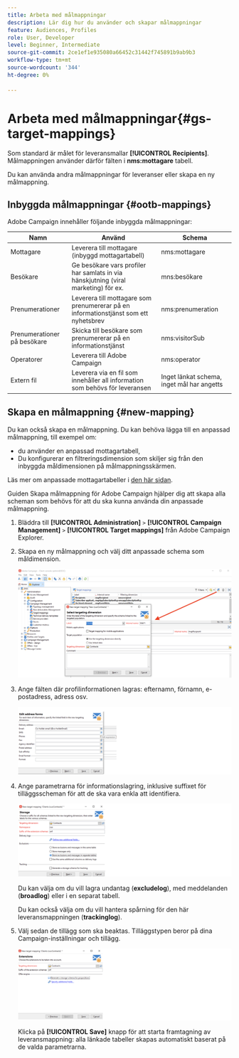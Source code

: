 ```yaml
---
title: Arbeta med målmappningar
description: Lär dig hur du använder och skapar målmappningar
feature: Audiences, Profiles
role: User, Developer
level: Beginner, Intermediate
source-git-commit: 2ce1ef1e935080a66452c31442f745891b9ab9b3
workflow-type: tm+mt
source-wordcount: '344'
ht-degree: 0%

---
```


# Arbeta med målmappningar{#gs-target-mappings}

Som standard är målet för leveransmallar **[!UICONTROL Recipients]**. Målmappningen använder därför fälten i **nms:mottagare** tabell.

Du kan använda andra målmappningar för leveranser eller skapa en ny målmappning.

## Inbyggda målmappningar {#ootb-mappings}

Adobe Campaign innehåller följande inbyggda målmappningar:

| Namn | Använd | Schema |
|---|---|---|
| Mottagare | Leverera till mottagare (inbyggd mottagartabell) | nms:mottagare |
| Besökare | Ge besökare vars profiler har samlats in via hänskjutning (viral marketing) för ex. | mns:besökare |
| Prenumerationer | Leverera till mottagare som prenumererar på en informationstjänst som ett nyhetsbrev | nms:prenumeration |
| Prenumerationer på besökare | Skicka till besökare som prenumererar på en informationstjänst | nms:visitorSub |
| Operatorer | Leverera till Adobe Campaign | nms:operator |
| Extern fil | Leverera via en fil som innehåller all information som behövs för leveransen | Inget länkat schema, inget mål har angetts |

## Skapa en målmappning {#new-mapping}

Du kan också skapa en målmappning. Du kan behöva lägga till en anpassad målmappning, till exempel om:

* du använder en anpassad mottagartabell,
* Du konfigurerar en filtreringsdimension som skiljer sig från den inbyggda måldimensionen på målmappningsskärmen.

Läs mer om anpassade mottagartabeller i [den här sidan](../dev/custom-recipient.md).

Guiden Skapa målmappning för Adobe Campaign hjälper dig att skapa alla scheman som behövs för att du ska kunna använda din anpassade målmappning.

1. Bläddra till **[!UICONTROL Administration]** `>` **[!UICONTROL Campaign Management]** `>` **[!UICONTROL Target mappings]** från Adobe Campaign Explorer.

1. Skapa en ny målmappning och välj ditt anpassade schema som måldimension.

   ![](assets/new-target-mapping.png)


1. Ange fälten där profilinformationen lagras: efternamn, förnamn, e-postadress, adress osv.

   ![](assets/wf_new_mapping_define_join.png)

1. Ange parametrarna för informationslagring, inklusive suffixet för tilläggsscheman för att de ska vara enkla att identifiera.

   ![](assets/wf_new_mapping_define_names.png)

   Du kan välja om du vill lagra undantag (**excludelog**), med meddelanden (**broadlog**) eller i en separat tabell.

   Du kan också välja om du vill hantera spårning för den här leveransmappningen (**trackinglog**).

1. Välj sedan de tillägg som ska beaktas. Tilläggstypen beror på dina Campaign-inställningar och tillägg.

   ![](assets/wf_new_mapping_define_extensions.png)

   Klicka på **[!UICONTROL Save]** knapp för att starta framtagning av leveransmappning: alla länkade tabeller skapas automatiskt baserat på de valda parametrarna.

